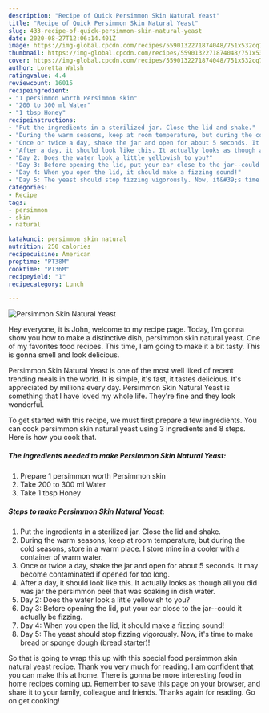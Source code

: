 ```yaml
---
description: "Recipe of Quick Persimmon Skin Natural Yeast"
title: "Recipe of Quick Persimmon Skin Natural Yeast"
slug: 433-recipe-of-quick-persimmon-skin-natural-yeast
date: 2020-08-27T12:06:14.401Z
image: https://img-global.cpcdn.com/recipes/5590132271874048/751x532cq70/persimmon-skin-natural-yeast-recipe-main-photo.jpg
thumbnail: https://img-global.cpcdn.com/recipes/5590132271874048/751x532cq70/persimmon-skin-natural-yeast-recipe-main-photo.jpg
cover: https://img-global.cpcdn.com/recipes/5590132271874048/751x532cq70/persimmon-skin-natural-yeast-recipe-main-photo.jpg
author: Loretta Walsh
ratingvalue: 4.4
reviewcount: 16015
recipeingredient:
- "1 persimmon worth Persimmon skin"
- "200 to 300 ml Water"
- "1 tbsp Honey"
recipeinstructions:
- "Put the ingredients in a sterilized jar. Close the lid and shake."
- "During the warm seasons, keep at room temperature, but during the cold seasons, store in a warm place. I store mine in a cooler with a container of warm water."
- "Once or twice a day, shake the jar and open for about 5 seconds. It may become contaminated if opened for too long."
- "After a day, it should look like this. It actually looks as though all you did was jar the persimmon peel that was soaking in dish water."
- "Day 2: Does the water look a little yellowish to you?"
- "Day 3: Before opening the lid, put your ear close to the jar--could it actually be fizzing."
- "Day 4: When you open the lid, it should make a fizzing sound!"
- "Day 5: The yeast should stop fizzing vigorously. Now, it&#39;s time to make bread or sponge dough (bread starter)!"
categories:
- Recipe
tags:
- persimmon
- skin
- natural

katakunci: persimmon skin natural 
nutrition: 250 calories
recipecuisine: American
preptime: "PT38M"
cooktime: "PT36M"
recipeyield: "1"
recipecategory: Lunch

---
```



![Persimmon Skin Natural Yeast](https://img-global.cpcdn.com/recipes/5590132271874048/751x532cq70/persimmon-skin-natural-yeast-recipe-main-photo.jpg)

Hey everyone, it is John, welcome to my recipe page. Today, I'm gonna show you how to make a distinctive dish, persimmon skin natural yeast. One of my favorites food recipes. This time, I am going to make it a bit tasty. This is gonna smell and look delicious.



Persimmon Skin Natural Yeast is one of the most well liked of recent trending meals in the world. It is simple, it's fast, it tastes delicious. It's appreciated by millions every day. Persimmon Skin Natural Yeast is something that I have loved my whole life. They're fine and they look wonderful.


To get started with this recipe, we must first prepare a few ingredients. You can cook persimmon skin natural yeast using 3 ingredients and 8 steps. Here is how you cook that.

<!--inarticleads1-->

##### The ingredients needed to make Persimmon Skin Natural Yeast:

1. Prepare 1 persimmon worth Persimmon skin
1. Take 200 to 300 ml Water
1. Take 1 tbsp Honey




<!--inarticleads2-->

##### Steps to make Persimmon Skin Natural Yeast:

1. Put the ingredients in a sterilized jar. Close the lid and shake.
1. During the warm seasons, keep at room temperature, but during the cold seasons, store in a warm place. I store mine in a cooler with a container of warm water.
1. Once or twice a day, shake the jar and open for about 5 seconds. It may become contaminated if opened for too long.
1. After a day, it should look like this. It actually looks as though all you did was jar the persimmon peel that was soaking in dish water.
1. Day 2: Does the water look a little yellowish to you?
1. Day 3: Before opening the lid, put your ear close to the jar--could it actually be fizzing.
1. Day 4: When you open the lid, it should make a fizzing sound!
1. Day 5: The yeast should stop fizzing vigorously. Now, it&#39;s time to make bread or sponge dough (bread starter)!




So that is going to wrap this up with this special food persimmon skin natural yeast recipe. Thank you very much for reading. I am confident that you can make this at home. There is gonna be more interesting food in home recipes coming up. Remember to save this page on your browser, and share it to your family, colleague and friends. Thanks again for reading. Go on get cooking!
